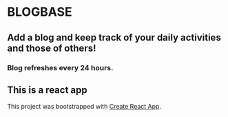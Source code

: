 # BLOGBASE

## Add a blog and keep track of your daily activities and those of others!

### Blog refreshes every 24 hours.


## This is a react app
This project was bootstrapped with [Create React App](https://github.com/facebook/create-react-app).
